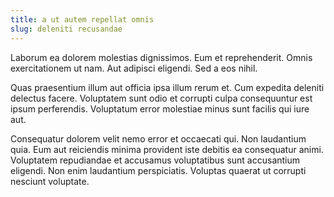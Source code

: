 ```yaml
---
title: a ut autem repellat omnis
slug: deleniti recusandae
---
```


Laborum ea dolorem molestias dignissimos. Eum et reprehenderit. Omnis exercitationem ut nam. Aut adipisci eligendi. Sed a eos nihil.

Quas praesentium illum aut officia ipsa illum rerum et. Cum expedita deleniti delectus facere. Voluptatem sunt odio et corrupti culpa consequuntur est ipsum perferendis. Voluptatum error molestiae minus sunt facilis qui iure aut.

Consequatur dolorem velit nemo error et occaecati qui. Non laudantium quia. Eum aut reiciendis minima provident iste debitis ea consequatur animi. Voluptatem repudiandae et accusamus voluptatibus sunt accusantium eligendi. Non enim laudantium perspiciatis. Voluptas quaerat ut corrupti nesciunt voluptate.
